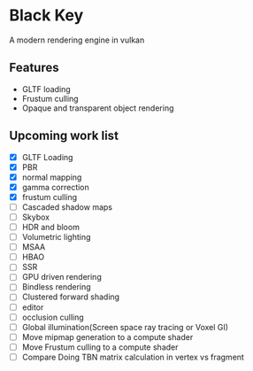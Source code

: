 # Black Key


A modern rendering engine in vulkan

## Features
* GLTF loading
* Frustum culling
* Opaque and transparent object rendering

##  Upcoming work list
* [x] GLTF Loading
* [x] PBR
* [x] normal mapping
* [x] gamma correction
* [x] frustum culling
* [ ] Cascaded shadow maps
* [ ] Skybox 
* [ ] HDR and bloom
* [ ] Volumetric lighting
* [ ] MSAA
* [ ] HBAO
* [ ] SSR
* [ ] GPU driven rendering
* [ ] Bindless rendering
* [ ] Clustered forward shading
* [ ] editor
* [ ] occlusion culling
* [ ] Global illumination(Screen space ray tracing or Voxel GI)
* [ ] Move mipmap generation to a compute shader
* [ ] Move Frustum culling to a compute shader
* [ ] Compare Doing TBN matrix calculation in vertex vs fragment
